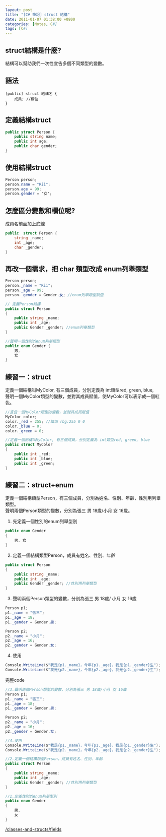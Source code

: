 ```yaml
---
layout: post
title: "[C# 筆記] struct 結構"
date: 2011-01-07 01:38:00 +0800
categories: [Notes, C#]
tags: [C#]
---
```


## struct結構是什麼?
結構可以幫助我們一次性宣告多個不同類型的變數。

## 語法
```text
[public] struct 結構名 {
	成員; //欄位
}
```
## 定義結構struct
```c#
public struct Person {
    public string name;
    public int age;
    public char gender;
}
```
## 使用結構struct
```c#
Person person;
person.name = "Rii";
person.age = 99;
person.gender = '女';
```

## 怎麼區分變數和欄位呢?   

成員名前面加上底線
```c#
public  struct Person {
	string _name;
	int _age;
	char _gender;
}
```

## 再改一個需求，把 char 類型改成 enum列舉類型
```c#
Person person;
person._name = "Rii";
person._age = 99;
person._gender = Gender.女; //enum列舉類型賦值

// 定義Person結構
public struct Person
{
    public string _name;
    public int _age;
    public Gender _gender; //enum列舉類型
}

//聲明一個性別的enum列舉類型
public enum Gender { 
    男, 
    女
}
```

## 練習一：struct
定義一個結構叫MyColor, 有三個成員，分別定義為 int類型red, green, blue,  
聲明一個MyColor類型的變數，並對其成員賦值，使MyColor可以表示成一個紅色。    

```c#
//宣告一個MyColor類型的變數，並對其成員賦值
MyColor color;
color._red = 255; //賦值 rbg:255 0 0
color._blue = 0;
color._green = 0;

//定義一個結構叫MyColor, 有三個成員，分別定義為 int類型red, green, blue
public struct MyColor
{
    public int _red;
    public int _blue;
    public int _green;
}
```
## 練習二：struct+enum
定義一個結構類型Person，有三個成員，分別為姓名、性別、年齡，性別用列舉類型。    
聲明兩個Person類型的變數，分別為張三 男 18歲/小月 女 16歲。 

1. 先定義一個性別的enum列舉型別
```c#
public enum Gender
{
    男, 女
}
```

2. 定義一個結構類型Person，成員有姓名、性別、年齡
```c#
public struct Person
{
    public string _name;
    public int _age;
    public Gender _gender; //性別用列舉類型
}
```

3. 聲明兩個Person類型的變數，分別為張三 男 18歲/ 小月 女 16歲
```c#
Person p1;
p1._name = "張三";
p1._age = 18;
p1._gender = Gender.男;

Person p2;
p2._name = "小月";
p2._age = 16;
p2._gender = Gender.女;
```

4. 使用
```c#
Console.WriteLine($"我是{p1._name}，今年{p1._age}，我是{p1._gender}生");
Console.WriteLine($"我是{p2._name}，今年{p2._age}，我是{p2._gender}生");
```

完整code
```c#
//3.聲明兩個Person類型的變數，分別為張三 男 18歲/小月 女 16歲
Person p1;
p1._name = "張三";
p1._age = 18;
p1._gender = Gender.男;

Person p2;
p2._name = "小月";
p2._age = 16;
p2._gender = Gender.女;

//4.使用
Console.WriteLine($"我是{p1._name}，今年{p1._age}，我是{p1._gender}生");
Console.WriteLine($"我是{p2._name}，今年{p2._age}，我是{p2._gender}生");

//2.定義一個結構類型Person，成員有姓名、性別、年齡
public struct Person
{
    public string _name;
    public int _age;
    public Gender _gender; //性別用列舉類型
}

//1.定義性別的enum列舉型別
public enum Gender
{
    男, 
    女
}
```

[/classes-and-structs/fields](https://learn.microsoft.com/zh-tw/dotnet/csharp/programming-guide/classes-and-structs/fields)